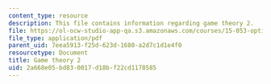 ```yaml
---
content_type: resource
description: This file contains information regarding game theory 2.
file: https://ol-ocw-studio-app-qa.s3.amazonaws.com/courses/15-053-optimization-methods-in-management-science-spring-2013/2a668e05bd830017d18bf22cd1178585_MIT15_053S13_lec8.pdf
file_type: application/pdf
parent_uid: 7eea5913-f25d-623d-1680-a2d7c1d1e4f0
resourcetype: Document
title: Game theory 2
uid: 2a668e05-bd83-0017-d18b-f22cd1178585
---
```

